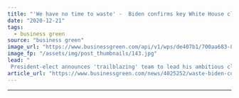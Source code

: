 ```yaml
---
title: "'We have no time to waste' -  Biden confirms key White House climate appointments"
date: "2020-12-21"
tags: 
  - business green
source: "business green"
image_url: "https://www.businessgreen.com/api/v1/wps/de407b1/700aa683-8775-493b-8841-0fa5a236d684/2/biden-harris-win-2020-new-york-iStock-1285810058-185x114.jpg"
image_fp: "/assets/img/post_thumbnails/143.jpg"
lead: "
 President-elect announces 'trailblazing' team to lead his ambitious climate policy from next year including Jennifer Granholm as Energy Secretary ..."
article_url: "https://www.businessgreen.com/news/4025252/waste-biden-confirms-key-white-house-climate-appointments"
---
```


---
